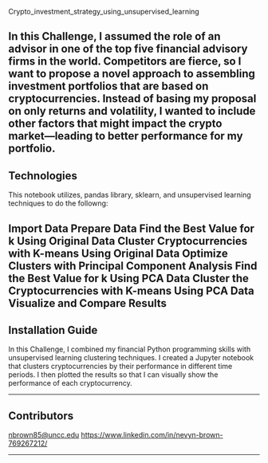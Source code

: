 Crypto_investment_strategy_using_unsupervised_learning

In this Challenge, I assumed the role of an advisor in one of the top five financial advisory firms in the world. Competitors are fierce, so I want to propose a novel approach to assembling investment portfolios that are based on cryptocurrencies. Instead of basing my proposal on only returns and volatility, I wanted to include other factors that might impact the crypto market—leading to better performance for my portfolio.
---

## Technologies

This notebook utilizes, pandas library, sklearn, and unsupervised learning techniques to do the followng:

Import Data
Prepare Data 
Find the Best Value for k Using Original Data
Cluster Cryptocurrencies with K-means Using Original Data
Optimize Clusters with Principal Component Analysis
Find the Best Value for k Using PCA Data
Cluster the Cryptocurrencies with K-means Using PCA Data
Visualize and Compare Results
---

## Installation Guide

In this Challenge, I combined my financial Python programming skills with unsupervised learning clustering techniques. I created a Jupyter notebook that clusters cryptocurrencies by their performance in different time periods. I then plotted the results so that I can visually show the performance of each cryptocurrency.

---

## Contributors

nbrown85@uncc.edu
https://www.linkedin.com/in/nevyn-brown-769267212/

---

